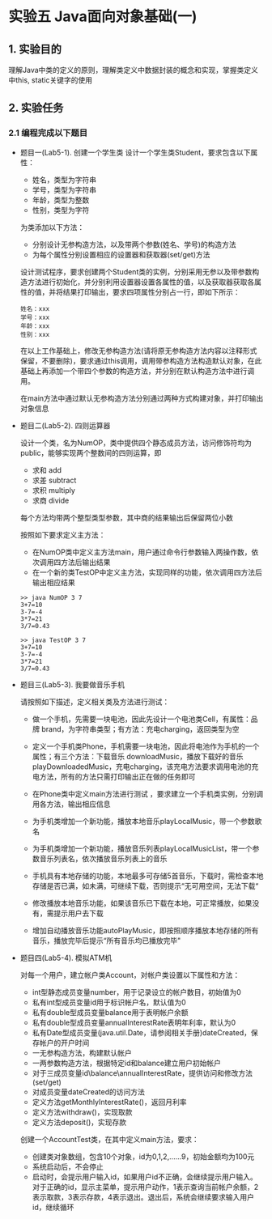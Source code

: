 # 实验五 Java面向对象基础(一)

## 1. 实验目的

理解Java中类的定义的原则，理解类定义中数据封装的概念和实现，掌握类定义中this, static关键字的使用

## 2. 实验任务

### 2.1 编程完成以下题目

* 题目一(Lab5-1). 创建一个学生类
  设计一个学生类Student，要求包含以下属性：
    * 姓名，类型为字符串
    * 学号，类型为字符串
    * 年龄，类型为整数
    * 性别，类型为字符

  为类添加以下方法：
    * 分别设计无参构造方法，以及带两个参数(姓名、学号)的构造方法
    * 为每个属性分别设置相应的设置器和获取器(set/get)方法

  设计测试程序，要求创建两个Student类的实例，分别采用无参以及带参数构造方法进行初始化，并分别利用设置器设置各属性的值，以及获取器获取各属性的值，并将结果打印输出，要求四项属性分别占一行，即如下所示：

  ```shell
  姓名：xxx
  学号：xxx
  年龄：xxx
  性别：xxx
  ```

  在以上工作基础上，修改无参构造方法(请将原无参构造方法内容以注释形式保留，不要删除)，要求通过this调用，调用带参构造方法构造默认对象，在此基础上再添加一个带四个参数的构造方法，并分别在默认构造方法中进行调用。

  在main方法中通过默认无参构造方法分别通过两种方式构建对象，并打印输出对象信息

* 题目二(Lab5-2). 四则运算器
  
  设计一个类，名为NumOP，类中提供四个静态成员方法，访问修饰符均为public，能够实现两个整数间的四则运算，即
  * 求和 add
  * 求差 subtract
  * 求积 multiply
  * 求商 divide
  
  每个方法均带两个整型类型参数，其中商的结果输出后保留两位小数

  按照如下要求定义主方法：
  * 在NumOP类中定义主方法main，用户通过命令行参数输入两操作数，依次调用四方法后输出结果
  * 在一个新的类TestOP中定义主方法，实现同样的功能，依次调用四方法后输出相应结果

  ```shell
  >> java NumOP 3 7
  3+7=10
  3-7=-4
  3*7=21
  3/7=0.43
  ```

  ```shell
  >> java TestOP 3 7
  3+7=10
  3-7=-4
  3*7=21
  3/7=0.43
  ```

* 题目三(Lab5-3). 我要做音乐手机
  
  请按照如下描述，定义相关类及方法进行测试：
  
  * 做一个手机，先需要一块电池，因此先设计一个电池类Cell，有属性：品牌 brand，为字符串类型；有方法：充电charging，返回类型为空

  * 定义一个手机类Phone，手机需要一块电池，因此将电池作为手机的一个属性；有三个方法：下载音乐 downloadMusic，播放下载好的音乐 playDownloadedMusic，充电charging，该充电方法要求调用电池的充电方法，所有的方法只需打印输出正在做的任务即可
  * 在Phone类中定义main方法进行测试 ，要求建立一个手机类实例，分别调用各方法，输出相应信息
  * 为手机类增加一个新功能，播放本地音乐playLocalMusic，带一个参数歌名
  * 为手机类增加一个新功能，播放音乐列表playLocalMusicList，带一个参数音乐列表名，依次播放音乐列表上的音乐
  * 手机具有本地存储的功能，本地最多可存储5首音乐，下载时，需检查本地存储是否已满，如未满，可继续下载，否则提示“无可用空间，无法下载“
  * 修改播放本地音乐功能，如果该音乐已下载在本地，可正常播放，如果没有，需提示用户去下载
  * 增加自动播放音乐功能autoPlayMusic，即按照顺序播放本地存储的所有音乐，播放完毕后提示“所有音乐均已播放完毕"
  

* 题目四(Lab5-4). 模拟ATM机
  
  对每一个用户，建立帐户类Account，对帐户类设置以下属性和方法：

  * int型静态成员变量number，用于记录设立的帐户数目，初始值为0
  * 私有int型成员变量id用于标识帐户名，默认值为0
  * 私有double型成员变量balance用于表明帐户余额
  * 私有double型成员变量annualInterestRate表明年利率，默认为0
  * 私有Date型成员变量(java.util.Date，请参阅相关手册)dateCreated，保存帐户的开户时间
  * 一无参构造方法，构建默认帐户
  * 一两参数构造方法，根据特定id和balance建立用户初始帐户
  * 对于三成员变量id\balance\annualInterestRate，提供访问和修改方法(set/get)
  * 对成员变量dateCreated的访问方法
  * 定义方法getMonthlyInterestRate()，返回月利率
  * 定义方法withdraw()，实现取款
  * 定义方法deposit()，实现存款

  创建一个AccountTest类，在其中定义main方法，要求：

  * 创建类对象数组，包含10个对象，id为0,1,2,……9，初始金额均为100元
  * 系统启动后，不会停止
  * 启动时，会提示用户输入id，如果用户id不正确，会继续提示用户输入。对于正确的id，显示主菜单，提示用户动作，1表示查询当前帐户余额，2表示取款，3表示存款，4表示退出。退出后，系统会继续要求输入用户id，继续循环